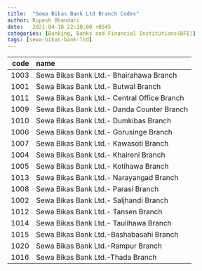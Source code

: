 ```yaml
---
title:  "Sewa Bikas Bank Ltd Branch Codes"
author: Rupesh Bhandari
date:   2021-04-18 22:10:00 +0545
categories: [Banking, Banks and Financial Institutions(BFI)]
tags: [sewa-bikas-bank-ltd]
---
```


|   code | name                                        |
|-------:|:--------------------------------------------|
|   1003 | Sewa Bikas Bank Ltd.- Bhairahawa Branch     |
|   1001 | Sewa Bikas Bank Ltd.- Butwal Branch         |
|   1011 | Sewa Bikas Bank Ltd.- Central Office Branch |
|   1009 | Sewa Bikas Bank Ltd.- Danda Counter Branch  |
|   1010 | Sewa Bikas Bank Ltd.- Dumkibas Branch       |
|   1006 | Sewa Bikas Bank Ltd.- Gorusinge Branch      |
|   1007 | Sewa Bikas Bank Ltd.- Kawasoti Branch       |
|   1004 | Sewa Bikas Bank Ltd.- Khaireni Branch       |
|   1005 | Sewa Bikas Bank Ltd.- Kotihawa Branch       |
|   1013 | Sewa Bikas Bank Ltd.- Narayangad Branch     |
|   1008 | Sewa Bikas Bank Ltd.- Parasi Branch         |
|   1002 | Sewa Bikas Bank Ltd.- Saljhandi Branch      |
|   1012 | Sewa Bikas Bank Ltd.- Tansen Branch         |
|   1014 | Sewa Bikas Bank Ltd.- Taulihawa Branch      |
|   1015 | Sewa Bikas Bank Ltd.-Bashabasahi Branch     |
|   1020 | Sewa Bikas Bank Ltd.-Rampur Branch          |
|   1016 | Sewa Bikas Bank Ltd.-Thada Branch           |